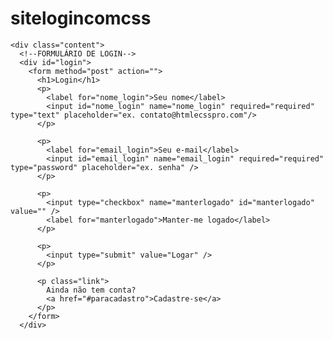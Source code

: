 # sitelogincomcss
<!DOCTYPE html>
<head>
  <meta charset="UTF-8" />
  <title>Formulário de Login e Registro com HTML5 e CSS3</title>
  <meta name="viewport" content="width=device-width, initial-scale=1.0"> 
  <link rel="stylesheet" type="text/css" href="style.css" />
</head>
<body>
  <div class="container" >
    <a class="links" id="paracadastro"></a>
    <a class="links" id="paralogin"></a>
     
    <div class="content">      
      <!--FORMULÁRIO DE LOGIN-->
      <div id="login">
        <form method="post" action=""> 
          <h1>Login</h1> 
          <p> 
            <label for="nome_login">Seu nome</label>
            <input id="nome_login" name="nome_login" required="required" type="text" placeholder="ex. contato@htmlecsspro.com"/>
          </p>
           
          <p> 
            <label for="email_login">Seu e-mail</label>
            <input id="email_login" name="email_login" required="required" type="password" placeholder="ex. senha" /> 
          </p>
           
          <p> 
            <input type="checkbox" name="manterlogado" id="manterlogado" value="" /> 
            <label for="manterlogado">Manter-me logado</label>
          </p>
           
          <p> 
            <input type="submit" value="Logar" /> 
          </p>
           
          <p class="link">
            Ainda não tem conta?
            <a href="#paracadastro">Cadastre-se</a>
          </p>
        </form>
      </div>
